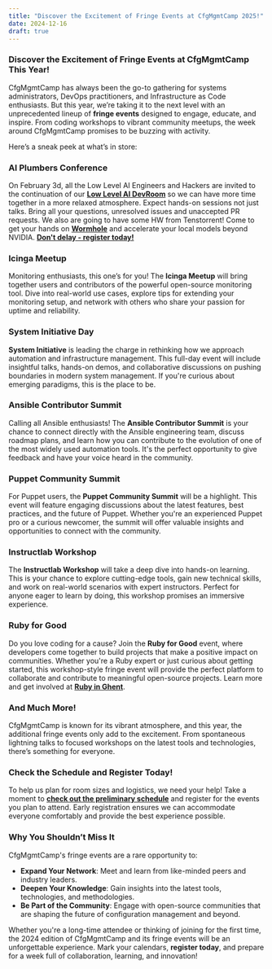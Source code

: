 ```yaml
---
title: "Discover the Excitement of Fringe Events at CfgMgmtCamp 2025!"
date: 2024-12-16
draft: true
---
```




### Discover the Excitement of Fringe Events at CfgMgmtCamp This Year!

CfgMgmtCamp has always been the go-to gathering for systems administrators, DevOps practitioners, and Infrastructure as Code  enthusiasts. But this year, we’re taking it to the next level with an unprecedented lineup of **fringe events** designed to engage, educate, and inspire. From coding workshops to vibrant community meetups, the week around CfgMgmtCamp promises to be buzzing with activity.

Here’s a sneak peek at what’s in store:

### **AI Plumbers Conference**
On February 3d, all the Low Level AI Engineers and Hackers are invited to the continuation of our **[Low Level AI DevRoom](https://fosdem.org/2025/schedule/track/ai/)** so we can have more time together in a more relaxed atmosphere. Expect hands-on sessions not just talks. Bring all your questions, unresolved issues and unaccepted PR requests. We also are going to have some HW from Tenstorrent! Come to get your hands on **[Wormhole](https://tenstorrent.com/hardware/wormhole)** and accelerate your local models beyond NVIDIA. **[Don't delay - register today!](https://lu.ma/fx9kupug)**


### **Icinga Meetup**
Monitoring enthusiasts, this one’s for you! The **Icinga Meetup** will bring together users and contributors of the powerful open-source monitoring tool. Dive into real-world use cases, explore tips for extending your monitoring setup, and network with others who share your passion for uptime and reliability.


### **System Initiative Day**
**System Initiative** is leading the charge in rethinking how we approach automation and infrastructure management. This full-day event will include insightful talks, hands-on demos, and collaborative discussions on pushing boundaries in modern system management. If you're curious about emerging paradigms, this is the place to be.


### **Ansible Contributor Summit**
Calling all Ansible enthusiasts! The **Ansible Contributor Summit** is your chance to connect directly with the Ansible engineering team, discuss roadmap plans, and learn how you can contribute to the evolution of one of the most widely used automation tools. It's the perfect opportunity to give feedback and have your voice heard in the community.


### **Puppet Community Summit**
For Puppet users, the **Puppet Community Summit** will be a highlight. This event will feature engaging discussions about the latest features, best practices, and the future of Puppet. Whether you're an experienced Puppet pro or a curious newcomer, the summit will offer valuable insights and opportunities to connect with the community.


### **Instructlab Workshop**
The **Instructlab Workshop** will take a deep dive into hands-on learning. This is your chance to explore cutting-edge tools, gain new technical skills, and work on real-world scenarios with expert instructors. Perfect for anyone eager to learn by doing, this workshop promises an immersive experience.



### **Ruby for Good**
Do you love coding for a cause? Join the **Ruby for Good** event, where developers come together to build projects that make a positive impact on communities. Whether you're a Ruby expert or just curious about getting started, this workshop-style fringe event will provide the perfect platform to collaborate and contribute to meaningful open-source projects. Learn more and get involved at **[Ruby in Ghent](https://rubyinghent.org/)**.

### **And Much More!**

CfgMgmtCamp is known for its vibrant atmosphere, and this year, the additional fringe events only add to the excitement. From spontaneous lightning talks to focused workshops on the latest tools and technologies, there’s something for everyone.


### **Check the Schedule and Register Today!**

To help us plan for room sizes and logistics, we need your help! Take a moment to **[check out the preliminary schedule](https://cfp.cfgmgmtcamp.org/ghent2025/schedule/)** and register for the events you plan to attend. Early registration ensures we can accommodate everyone comfortably and provide the best experience possible.


### Why You Shouldn’t Miss It

CfgMgmtCamp's fringe events are a rare opportunity to:
- **Expand Your Network**: Meet and learn from like-minded peers and industry leaders.
- **Deepen Your Knowledge**: Gain insights into the latest tools, technologies, and methodologies.
- **Be Part of the Community**: Engage with open-source communities that are shaping the future of configuration management and beyond.

Whether you're a long-time attendee or thinking of joining for the first time, the 2024 edition of CfgMgmtCamp and its fringe events will be an unforgettable experience. Mark your calendars, **register today**, and prepare for a week full of collaboration, learning, and innovation!

